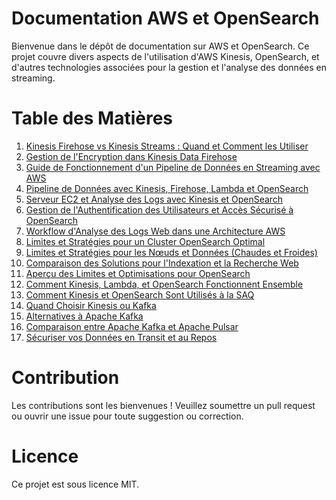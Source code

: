 # Documentation AWS et OpenSearch

Bienvenue dans le dépôt de documentation sur AWS et OpenSearch. Ce projet couvre divers aspects de l'utilisation d'AWS Kinesis, OpenSearch, et d'autres technologies associées pour la gestion et l'analyse des données en streaming.

# Table des Matières

1. [Kinesis Firehose vs Kinesis Streams : Quand et Comment les Utiliser](./01-Kinesis%20Firehose%20vs%20Kinesis%20Streams%20:%20Quand%20et%20Comment%20les%20Utiliser.md)
2. [Gestion de l'Encryption dans Kinesis Data Firehose](./02-Gestion%20de%20l'Encryption%20dans%20Kinesis%20Data%20Firehose.md)
3. [Guide de Fonctionnement d'un Pipeline de Données en Streaming avec AWS](./03-Guide%20de%20Fonctionnement%20d'un%20Pipeline%20de%20Données%20en%20Streaming%20avec%20AWS.md)
4. [Pipeline de Données avec Kinesis, Firehose, Lambda et OpenSearch](./04-Pipeline%20de%20Données%20avec%20Kinesis,%20Firehose,%20Lambda%20et%20OpenSearch.md)
5. [Serveur EC2 et Analyse des Logs avec Kinesis et OpenSearch](./05-Serveur%20EC2%20et%20Analyse%20des%20Logs%20avec%20Kinesis%20et%20OpenSearch.md)
6. [Gestion de l'Authentification des Utilisateurs et Accès Sécurisé à OpenSearch](./06-Gestion%20de%C2%A0l'Authentification%C2%A0des%C2%A0Utilisateurs%C2%A0et%C2%A0Accès%C2%A0Sécurisé%C2%A0à%C2%A0OpenSearch.md)
7. [Workflow d'Analyse des Logs Web dans une Architecture AWS](./07-Workflow%C2%A0d'Analyse%C2%A0des%C2%A0Logs%C2%A0Web%C2%A0dans%C2%A0une%C2%A0Architecture%C2%A0AWS.md)
8. [Limites et Stratégies pour un Cluster OpenSearch Optimal](./08-Limites%C2%A0et%C2%A0Stratégies%C2%A0pour%C2%A0un%C2%A0Cluster%C2%A0OpenSearch%C2%A0Optimal.md)
9. [Limites et Stratégies pour les Nœuds et Données (Chaudes et Froides)](./09-Limites%C2%A0et%C2%A0Stratégies%C2%A0pour%C2%A0les%C2%A0Nœuds%C2%A0et%C2%A0Données.md)
10. [Comparaison des Solutions pour l'Indexation et la Recherche Web](./10-Comparaison%cC%B7A7tC3A9ntrc3A9ePulsar.md)
11. [Aperçu des Limites et Optimisations pour OpenSearch](./11-Aperçu%cC%B7A7tC3A9ntrc3A9ePulsar.md)
12. [Comment Kinesis, Lambda, et OpenSearch Fonctionnent Ensemble](./12-Comment%cC%B7A7tC3A9ntrc3A9ePulsar.md)
13. [Comment Kinesis et OpenSearch Sont Utilisés à la SAQ](./13-Comment%cC%B7A7tC3A9ntrc3A9ePulsar.md)
14. [Quand Choisir Kinesis ou Kafka](./14-Quand%cC%B7A7tC3A9ntrc3A9ePulsar.md)
15. [Alternatives à Apache Kafka](./15-Alternatives%cC%B7A7tC3A9ntrc3A9ePulsar.md)
16. [Comparaison entre Apache Kafka et Apache Pulsar](./16-Comparaison%cC%B7A7tC3A9ntrc3A9ePulsar.md)
17. [Sécuriser vos Données en Transit et au Repos](./17-Sécuriser%20vos%20Données%20en%20Transit%20et%20au%20Repos.md)

# Contribution

Les contributions sont les bienvenues ! Veuillez soumettre un pull request ou ouvrir une issue pour toute suggestion ou correction.

# Licence

Ce projet est sous licence MIT.
